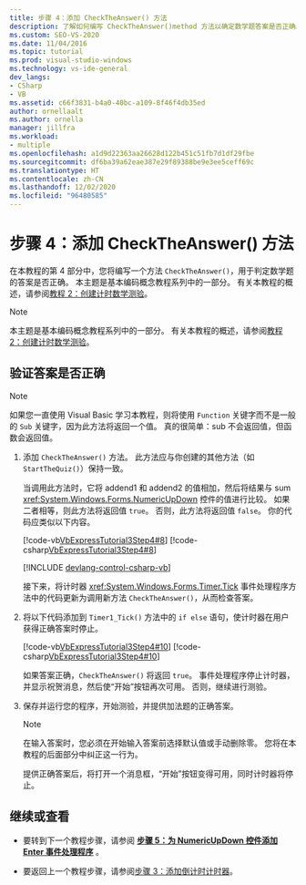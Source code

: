 ```yaml
---
title: 步骤 4：添加 CheckTheAnswer() 方法
description: 了解如何编写 CheckTheAnswer()method 方法以确定数学题答案是否正确。
ms.custom: SEO-VS-2020
ms.date: 11/04/2016
ms.topic: tutorial
ms.prod: visual-studio-windows
ms.technology: vs-ide-general
dev_langs:
- CSharp
- VB
ms.assetid: c66f3831-b4a0-40bc-a109-8f46f4db35ed
author: ornellaalt
ms.author: ornella
manager: jillfra
ms.workload:
- multiple
ms.openlocfilehash: a1d9d22363aa26628d122b451c51fb7d1df29fbe
ms.sourcegitcommit: df6ba39a62eae387e29f89388be9e3ee5ceff69c
ms.translationtype: HT
ms.contentlocale: zh-CN
ms.lasthandoff: 12/02/2020
ms.locfileid: "96480585"
---
```

# <a name="step-4-add-the-checktheanswer-method"></a>步骤 4：添加 CheckTheAnswer() 方法

在本教程的第 4 部分中，您将编写一个方法 `CheckTheAnswer()`，用于判定数学题的答案是否正确。 本主题是基本编码概念教程系列中的一部分。 有关本教程的概述，请参阅[教程 2：创建计时数学测验](../ide/tutorial-2-create-a-timed-math-quiz.md)。

> [!NOTE]
> 本主题是基本编码概念教程系列中的一部分。 有关本教程的概述，请参阅[教程 2：创建计时数学测验](../ide/tutorial-2-create-a-timed-math-quiz.md)。

## <a name="to-verify-whether-the-answers-are-correct"></a>验证答案是否正确

> [!NOTE]
> 如果您一直使用 Visual Basic 学习本教程，则将使用 `Function` 关键字而不是一般的 `Sub` 关键字，因为此方法将返回一个值。 真的很简单：sub 不会返回值，但函数会返回值。

1. 添加 `CheckTheAnswer()` 方法。 此方法应与你创建的其他方法（如 `StartTheQuiz()`）保持一致。

     当调用此方法时，它将 addend1 和 addend2 的值相加，然后将结果与 sum <xref:System.Windows.Forms.NumericUpDown> 控件的值进行比较。 如果二者相等，则此方法将返回值 `true`。 否则，此方法将返回值 `false`。 你的代码应类似以下内容。

     [!code-vb[VbExpressTutorial3Step4#8](../ide/codesnippet/VisualBasic/step-4-add-the-checktheanswer-parens-method_1.vb)]
     [!code-csharp[VbExpressTutorial3Step4#8](../ide/codesnippet/CSharp/step-4-add-the-checktheanswer-parens-method_1.cs)]

     [!INCLUDE [devlang-control-csharp-vb](./includes/devlang-control-csharp-vb.md)]

     接下来，将计时器 <xref:System.Windows.Forms.Timer.Tick> 事件处理程序方法中的代码更新为调用新方法 `CheckTheAnswer()`，从而检查答案。

2. 将以下代码添加到 `Timer1_Tick()` 方法中的 `if else` 语句，使计时器在用户获得正确答案时停止。

     [!code-vb[VbExpressTutorial3Step4#10](../ide/codesnippet/VisualBasic/step-4-add-the-checktheanswer-parens-method_2.vb)]
     [!code-csharp[VbExpressTutorial3Step4#10](../ide/codesnippet/CSharp/step-4-add-the-checktheanswer-parens-method_2.cs)]

     如果答案正确，`CheckTheAnswer()` 将返回 `true`。 事件处理程序停止计时器，并显示祝贺消息，然后使“开始”按钮再次可用。  否则，继续进行测验。

3. 保存并运行您的程序，开始测验，并提供加法题的正确答案。

    > [!NOTE]
    > 在输入答案时，您必须在开始输入答案前选择默认值或手动删除零。 您将在本教程的后面部分中纠正这一行为。

     提供正确答案后，将打开一个消息框，“开始”按钮变得可用，同时计时器将停止。 

## <a name="to-continue-or-review"></a>继续或查看

- 要转到下一个教程步骤，请参阅 **[步骤 5：为 NumericUpDown 控件添加 Enter 事件处理程序](../ide/step-5-add-enter-event-handlers-for-the-numericupdown-controls.md)** 。

- 要返回上一个教程步骤，请参阅[步骤 3：添加倒计时计时器](../ide/step-3-add-a-countdown-timer.md)。
